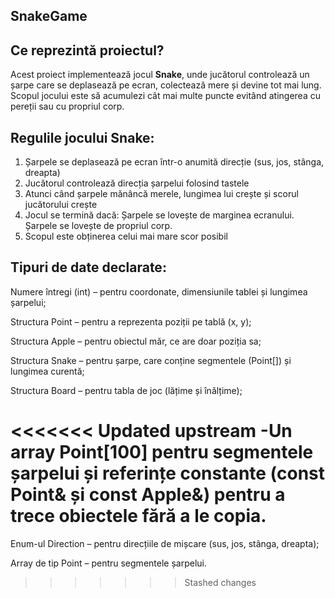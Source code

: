 ##  SnakeGame

## Ce reprezintă proiectul?
Acest proiect implementează jocul **Snake**, unde jucătorul controlează un șarpe care se deplasează pe ecran, colectează mere și devine tot mai lung. Scopul jocului este să acumulezi cât mai multe puncte evitând atingerea cu pereții sau cu propriul corp.

## Regulile jocului Snake:
1. Șarpele se deplasează pe ecran într-o anumită direcție (sus, jos, stânga, dreapta)
2. Jucătorul controlează direcția șarpelui folosind tastele 
3. Atunci când șarpele mănâncă merele, lungimea lui crește și scorul jucătorului crește
4. Jocul se termină dacă:
 Șarpele se lovește de marginea ecranului.
 Șarpele se lovește de propriul corp.
5. Scopul este obținerea celui mai mare scor posibil

## Tipuri de date declarate:
Numere întregi (int) – pentru coordonate, dimensiunile tablei și lungimea șarpelui;

Structura Point – pentru a reprezenta poziții pe tablă (x, y);

Structura Apple – pentru obiectul măr, ce are doar poziția sa;

Structura Snake – pentru șarpe, care conține segmentele (Point[]) și lungimea curentă;

Structura Board – pentru tabla de joc (lățime și înălțime);

<<<<<<< Updated upstream
-Un array Point[100] pentru segmentele șarpelui și referințe constante (const Point& și const Apple&) pentru a trece obiectele fără a le copia.
=======
Enum-ul Direction – pentru direcțiile de mișcare (sus, jos, stânga, dreapta);

Array de tip Point – pentru segmentele șarpelui.
>>>>>>> Stashed changes
